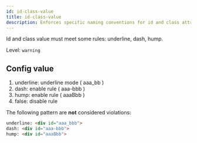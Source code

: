 ```yaml
---
id: id-class-value
title: id-class-value
description: Enforces specific naming conventions for id and class attribute values in HTML elements.
---
```


Id and class value must meet some rules: underline, dash, hump.

Level: `warning`

## Config value

1. underline: underline mode ( aaa_bb )
2. dash: enable rule ( aaa-bbb )
3. hump: enable rule ( aaaBbb )
4. false: disable rule

The following pattern are **not** considered violations:

<!-- prettier-ignore -->
```html
underline: <div id="aaa_bbb">
dash: <div id="aaa-bbb">
hump: <div id="aaaBbb">

```

